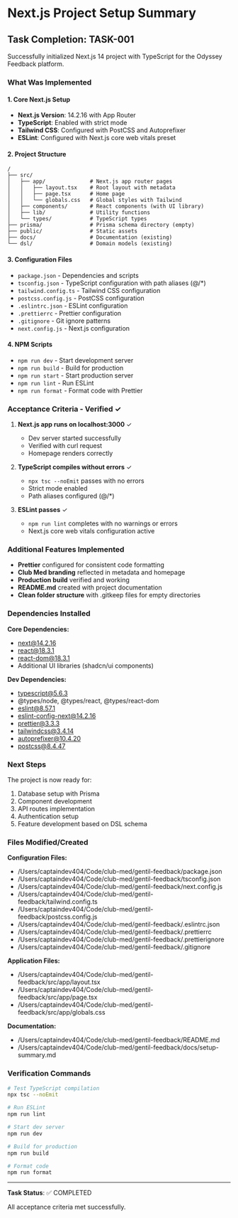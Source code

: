 # Next.js Project Setup Summary

## Task Completion: TASK-001

Successfully initialized Next.js 14 project with TypeScript for the Odyssey Feedback platform.

### What Was Implemented

#### 1. Core Next.js Setup
- **Next.js Version**: 14.2.16 with App Router
- **TypeScript**: Enabled with strict mode
- **Tailwind CSS**: Configured with PostCSS and Autoprefixer
- **ESLint**: Configured with Next.js core web vitals preset

#### 2. Project Structure
```
/
├── src/
│   ├── app/              # Next.js app router pages
│   │   ├── layout.tsx    # Root layout with metadata
│   │   ├── page.tsx      # Home page
│   │   └── globals.css   # Global styles with Tailwind
│   ├── components/       # React components (with UI library)
│   ├── lib/              # Utility functions
│   └── types/            # TypeScript types
├── prisma/               # Prisma schema directory (empty)
├── public/               # Static assets
├── docs/                 # Documentation (existing)
└── dsl/                  # Domain models (existing)
```

#### 3. Configuration Files
- `package.json` - Dependencies and scripts
- `tsconfig.json` - TypeScript configuration with path aliases (@/*)
- `tailwind.config.ts` - Tailwind CSS configuration
- `postcss.config.js` - PostCSS configuration
- `.eslintrc.json` - ESLint configuration
- `.prettierrc` - Prettier configuration
- `.gitignore` - Git ignore patterns
- `next.config.js` - Next.js configuration

#### 4. NPM Scripts
- `npm run dev` - Start development server
- `npm run build` - Build for production
- `npm run start` - Start production server
- `npm run lint` - Run ESLint
- `npm run format` - Format code with Prettier

### Acceptance Criteria - Verified ✓

1. **Next.js app runs on localhost:3000** ✓
   - Dev server started successfully
   - Verified with curl request
   - Homepage renders correctly

2. **TypeScript compiles without errors** ✓
   - `npx tsc --noEmit` passes with no errors
   - Strict mode enabled
   - Path aliases configured (@/*)

3. **ESLint passes** ✓
   - `npm run lint` completes with no warnings or errors
   - Next.js core web vitals configuration active

### Additional Features Implemented

- **Prettier** configured for consistent code formatting
- **Club Med branding** reflected in metadata and homepage
- **Production build** verified and working
- **README.md** created with project documentation
- **Clean folder structure** with .gitkeep files for empty directories

### Dependencies Installed

**Core Dependencies:**
- next@14.2.16
- react@18.3.1
- react-dom@18.3.1
- Additional UI libraries (shadcn/ui components)

**Dev Dependencies:**
- typescript@5.6.3
- @types/node, @types/react, @types/react-dom
- eslint@8.57.1
- eslint-config-next@14.2.16
- prettier@3.3.3
- tailwindcss@3.4.14
- autoprefixer@10.4.20
- postcss@8.4.47

### Next Steps

The project is now ready for:
1. Database setup with Prisma
2. Component development
3. API routes implementation
4. Authentication setup
5. Feature development based on DSL schema

### Files Modified/Created

**Configuration Files:**
- /Users/captaindev404/Code/club-med/gentil-feedback/package.json
- /Users/captaindev404/Code/club-med/gentil-feedback/tsconfig.json
- /Users/captaindev404/Code/club-med/gentil-feedback/next.config.js
- /Users/captaindev404/Code/club-med/gentil-feedback/tailwind.config.ts
- /Users/captaindev404/Code/club-med/gentil-feedback/postcss.config.js
- /Users/captaindev404/Code/club-med/gentil-feedback/.eslintrc.json
- /Users/captaindev404/Code/club-med/gentil-feedback/.prettierrc
- /Users/captaindev404/Code/club-med/gentil-feedback/.prettierignore
- /Users/captaindev404/Code/club-med/gentil-feedback/.gitignore

**Application Files:**
- /Users/captaindev404/Code/club-med/gentil-feedback/src/app/layout.tsx
- /Users/captaindev404/Code/club-med/gentil-feedback/src/app/page.tsx
- /Users/captaindev404/Code/club-med/gentil-feedback/src/app/globals.css

**Documentation:**
- /Users/captaindev404/Code/club-med/gentil-feedback/README.md
- /Users/captaindev404/Code/club-med/gentil-feedback/docs/setup-summary.md

### Verification Commands

```bash
# Test TypeScript compilation
npx tsc --noEmit

# Run ESLint
npm run lint

# Start dev server
npm run dev

# Build for production
npm run build

# Format code
npm run format
```

---

**Task Status**: ✅ COMPLETED

All acceptance criteria met successfully.
